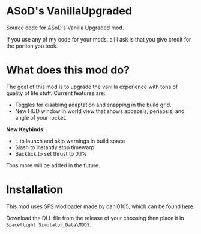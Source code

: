 # ASoD's VanillaUpgraded
Source code for ASoD's Vanilla Upgraded mod.

If you use any of my code for your mods, all I ask is that you give credit for the portion you took.

# What does this mod do?
The goal of this mod is to upgrade the vanilla experience with tons of quality of life stuff. Current features are:

- Toggles for disabling adaptation and snapping in the build grid.
- New HUD window in world view that shows apoapsis, periapsis, and angle of your rocket.

**New Keybinds:**
- L to launch and skip warnings in build space
- Slash to instantly stop timewarp
- Backtick to set thrust to 0.1%

Tons more will be added in the future.

# Installation
This mod uses SFS Modloader made by dani0105, which can be found [here.](https://github.com/105-Code/SFS-Modloader)

Download the DLL file from the release of your choosing then place it in `Spaceflight Simulator_Data\MODS`.
